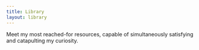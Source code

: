 ```yaml
---
title: Library
layout: library
---
```


Meet my most reached-for resources, capable of simultaneously satisfying and catapulting my curiosity.
